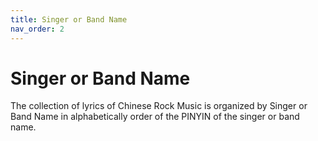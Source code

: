 ```yaml
---
title: Singer or Band Name
nav_order: 2
---
```


# Singer or Band Name

The collection of lyrics of Chinese Rock Music is organized by Singer or Band Name in alphabetically order of the PINYIN of the singer or band name.
